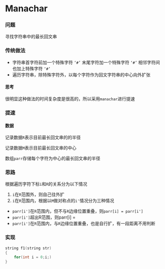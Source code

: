 # Manachar

### 问题

寻找字符串中的最长回文串

### 传统做法

- 字符串首字符前加一个特殊字符 `‘#’` 末尾字符加一个特殊字符 `‘#’` 相邻字符间也加上特殊字符 `‘#’`
- 遍历字符串，除特殊字符外，以每个字符作为回文字符串的中心向外扩张

#### 思考

很明显这种做法的时间复杂度是很高的，所以采用`manachar`进行提速

### 提速

#### 数据

记录数据`R`表示目前最长回文串的的半径

记录数据`M`表示目前最长回文串的中心

数组`parr`存储每个字符为中心的最长回文串的半径

### 思路

根据遍历字符下标`i`和`R`的关系分为以下情况

1. `i`在`R`范围外，则自己往外扩
2. `i`在`R`范围内，根据以`M`做对称点的`i'`情况分为三种情况

- `parr[i']`在`R`范围内，但不与`R`边缘位置重叠，则`parr[i] = parr[i']`
- `parr[i']`超出R范围，则parr[i] = 
- `parr[i']`在`R`范围内，与`R`边缘位置重叠，也是自行扩，有一段距离不用判断

### 实现

```c++
string f1(string str)
{
	for(int i = 0;i;)	
}
```

